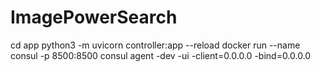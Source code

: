# ImagePowerSearch

cd app
python3 -m uvicorn controller:app --reload
docker run --name consul -p 8500:8500 consul agent -dev -ui -client=0.0.0.0 -bind=0.0.0.0